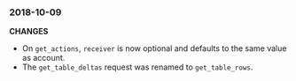 ### 2018-10-09

**CHANGES**

- On `get_actions`, `receiver` is now optional and defaults to the same value as account.
- The `get_table_deltas` request was renamed to `get_table_rows`.
